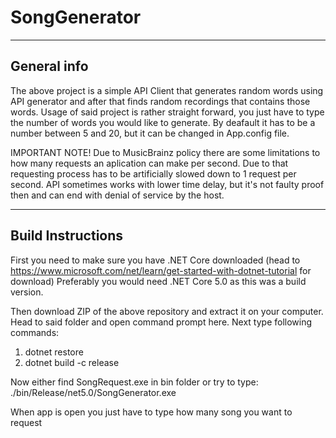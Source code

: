 # SongGenerator
-----
General info
-----
The above project is a simple API Client that generates random words using API generator and after that finds random recordings that contains those words.
Usage of said project is rather straight forward, you just have to type the number of words you would like to generate.
By deafault it has to be a number between 5 and 20, but it can be changed in App.config file. 

IMPORTANT NOTE!
Due to MusicBrainz policy there are some limitations to how many requests an aplication can make per second. Due to that requesting process has to be artificially slowed down to 1 request per second. API sometimes works with lower time delay, but it's not faulty proof then and can end with denial of service by the host.

------
Build Instructions
-----
First you need to make sure you have .NET Core downloaded (head to https://www.microsoft.com/net/learn/get-started-with-dotnet-tutorial for download)
Preferably you would need .NET Core 5.0 as this was a build version.

Then download ZIP of the above repository and extract it on your computer.
Head to said folder and open command prompt here.
Next type following commands:
1) dotnet restore
2) dotnet build -c release

Now either find SongRequest.exe in bin folder or try to type:
./bin/Release/net5.0/SongGenerator.exe

When app is open you just have to type how many song you want to request
